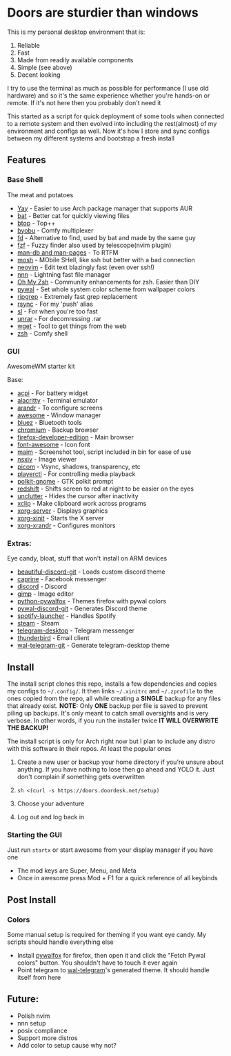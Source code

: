 # Doors are sturdier than windows

This is my personal desktop environment that is:

1. Reliable
1. Fast
1. Made from readily available components
1. Simple (see above)
1. Decent looking

I try to use the terminal as much as possible for performance (I use old hardware) and so it's the same experience whether you're hands-on or remote. If it's not here then you probably don't need it

This started as a script for quick deployment of some tools when connected to a remote system and then evolved into including the rest(almost) of my environment and configs as well. Now it's how I store and sync configs between my different systems and bootstrap a fresh install

## Features

### Base Shell

The meat and potatoes

- [Yay](https://github.com/Jguer/yay) - Easier to use Arch package manager that supports AUR
- [bat](https://github.com/sharkdp/bat) -  Better cat for quickly viewing files
- [btop](https://github.com/aristocratos/btop) - Top++
- [byobu](https://www.byobu.org/) - Comfy multiplexer
- [fd](https://github.com/sharkdp/fd) - Alternative to find, used by bat and made by the same guy
- [fzf](https://github.com/junegunn/fzf) - Fuzzy finder also used by telescope(nvim plugin)
- [man-db and man-pages](https://man-db.nongnu.org/) - To RTFM
- [mosh](https://mosh.org/) - MObile SHell, like ssh but better with a bad connection
- [neovim](https://github.com/neovim/neovim) - Edit text blazingly fast (even over ssh!)
- [nnn](https://github.com/jarun/nnn) - Lightning fast file manager
- [Oh My Zsh](https://github.com/ohmyzsh/ohmyzsh) - Community enhancements for zsh. Easier than DIY
- [pywal](https://github.com/dylanaraps/pywal) - Set whole system color scheme from wallpaper colors 
- [ripgrep](https://github.com/BurntSushi/ripgrep) - Extremely fast grep replacement
- [rsync](https://rsync.samba.org/) - For my 'push' alias
- [sl](https://github.com/eyJhb/sl) - For when you're too fast
- [unrar](https://www.rarlab.com/rar_add.htm) - For decomressing .rar
- [wget](https://www.gnu.org/software/wget/wget.html) - Tool to get things from the web
- [zsh](https://www.zsh.org/) - Comfy shell

### GUI

AwesomeWM starter kit

Base:
- [acpi](https://wiki.archlinux.org/title/ACPI_modules) - For battery widget
- [alacritty](https://github.com/alacritty/alacritty) - Terminal emulator
- [arandr](https://christian.amsuess.com/tools/arandr) - To configure screens
- [awesome](https://awesomewm.org/) - Window manager
- [bluez](https://www.bluez.org/) - Bluetooth tools
- [chromium](https://www.chromium.org/Home/) - Backup browser
- [firefox-developer-edition](https://www.mozilla.org/en-US/firefox/developer/) - Main browser
- [font-awesome](https://fontawesome.com/) - Icon font
- [maim](https://github.com/naelstrof/maim) - Screenshot tool, script included in bin for ease of use
- [nsxiv](https://nsxiv.codeberg.page/) - Image viewer
- [picom](https://github.com/yshui/picom) - Vsync, shadows, transparency, etc
- [playerctl](https://github.com/altdesktop/playerctl) - For controlling media playback
- [polkit-gnome](https://wiki.archlinux.org/title/Polkit) - GTK polkit prompt
- [redshift](https://github.com/jonls/redshift) - Shifts screen to red at night to be easier on the eyes
- [unclutter](https://github.com/Airblader/unclutter-xfixes) - Hides the cursor after inactivity
- [xclip](https://github.com/astrand/xclip) - Make clipboard work across programs
- [xorg-server](https://wiki.archlinux.org/title/Xorg) - Displays graphics
- [xorg-xinit](https://wiki.archlinux.org/title/Xinit) - Starts the X server
- [xorg-xrandr](https://wiki.archlinux.org/title/xrandr) - Configures monitors

### Extras:

Eye candy, bloat, stuff that won't install on ARM devices

- [beautiful-discord-git](https://github.com/leovoel/BeautifulDiscord) - Loads custom discord theme
- [caprine](https://sindresorhus.com/caprine/) - Facebook messenger
- [discord](https://discord.com/) - Discord
- [gimp](https://www.gimp.org/) - Image editor
- [python-pywalfox](https://github.com/frewacom/pywalfox) - Themes firefox with pywal colors
- [pywal-discord-git](https://github.com/FilipLitwora/pywal-discord) - Generates Discord theme
- [spotify-launcher](https://github.com/kpcyrd/spotify-launcher) - Handles Spotify
- [steam](https://store.steampowered.com/) - Steam
- [telegram-desktop](https://telegram.org/) - Telegram messenger
- [thunderbird](https://www.thunderbird.net) - Email client
- [wal-telegram-git](https://github.com/guillaumeboehm/wal-telegram) - Generate telegram-desktop theme


## Install
The install script clones this repo, installs a few dependencies and copies my configs to `~/.config/`. It then links `~/.xinitrc` and `~/.zprofile` to the ones copied from the repo, all while creating a **SINGLE** backup for any files that already exist. **NOTE:** Only **ONE** backup per file is saved to prevent piling up backups. It's only meant to catch small oversights and is very verbose. In other words, if you run the installer twice **IT WILL OVERWRITE THE BACKUP!**

The install script is only for Arch right now but I plan to include any distro with this software in their repos. At least the popular ones

1. Create a new user or backup your home directory if you're unsure about anything. If you have nothing to lose then go ahead and YOLO it. Just don't complain if something gets overwritten

1. ```sh <(curl -s https://doors.doordesk.net/setup)```
1. Choose your adventure
1. Log out and log back in

### Starting the GUI

Just run `startx` or start awesome from your display manager if you have one

- The mod keys are Super, Menu, and Meta
- Once in awesome press Mod + F1 for a quick reference of all keybinds

## Post Install

### Colors
Some manual setup is required for theming if you want eye candy. My scripts should handle everything else
- Install [pywalfox](https://addons.mozilla.org/en-US/firefox/addon/pywalfox/) for firefox, then open it and click the "Fetch Pywal colors" button. You shouldn't have to touch it ever again
- Point telegram to [wal-telegram](https://github.com/guillaumeboehm/wal-telegram#set-the-color-palette)'s generated theme. It should handle itself from here

## Future:
- Polish nvim
- nnn setup
- posix compliance
- Support more distros
- Add color to setup cause why not?
